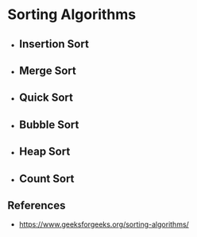 # Sorting Algorithms

* ## Insertion Sort

* ## Merge Sort

* ## Quick Sort

* ## Bubble Sort

* ## Heap Sort

* ## Count Sort


## References

* <https://www.geeksforgeeks.org/sorting-algorithms/>